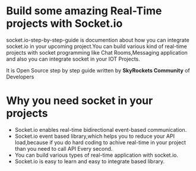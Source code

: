 # Build some amazing Real-Time projects with Socket.io
socket.io-step-by-step-guide is documention about how you can integrate socket.io in your upcoming project.You can build various kind of real-time projects with socket programming like Chat Rooms,Messaging application and also you can integrate socket in your IOT Projects.

It is Open Source step by step guide written by **SkyRockets Community** of Developers

# Why you need socket in your projects
+ Socket.io enables real-time bidirectional event-based communication.
+ Socket.io event based library,which helps you to reduce your API load,because if you do hard coding to achive real-time in your project than you need to call API Every second. 
+ You can build various types of real-time application with socket.io.
+ Socket.io is easy to learn and easy to integrate based library.
